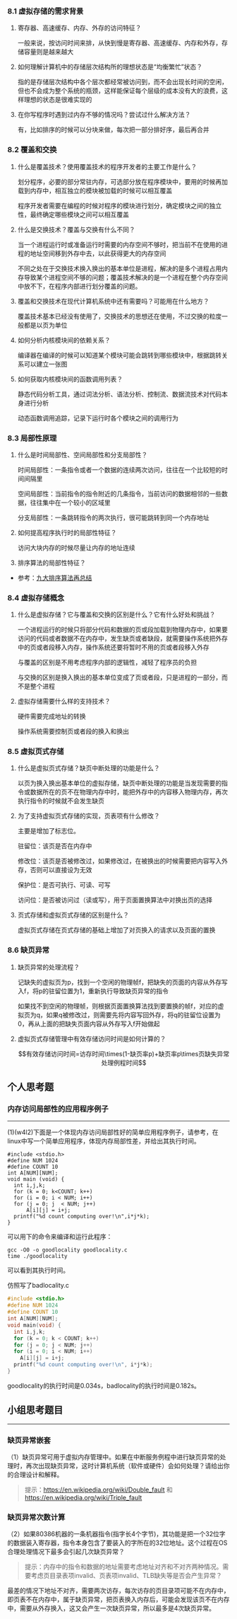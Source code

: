 ### 8.1 虚拟存储的需求背景

1. 寄存器、高速缓存、内存、外存的访问特征？

   一般来说，按访问时间来排，从快到慢是寄存器、高速缓存、内存和外存，存储容量则是越来越大

2. 如何理解计算机中的存储层次结构所的理想状态是“均衡繁忙”状态？

   指的是存储层次结构中各个层次都经常被访问到，而不会出现长时间的空闲，但也不会成为整个系统的瓶颈，这样能保证每个层级的成本没有大的浪费，这样理想的状态是很难实现的

3. 在你写程序时遇到过内存不够的情况吗？尝试过什么解决方法？

   有，比如排序的时候可以分块来做，每次把一部分排好序，最后再合并

### 8.2 覆盖和交换

1. 什么是覆盖技术？使用覆盖技术的程序开发者的主要工作是什么？

   划分程序，必要的部分常驻内存，可选部分放在程序模块中，要用的时候再加载到内存中，相互独立的模块被加载的时候可以相互覆盖

   程序开发者需要在编程的时候对程序的模块进行划分，确定模块之间的独立性，最终确定哪些模块之间可以相互覆盖

2. 什么是交换技术？覆盖与交换有什么不同？

   当一个进程运行时或准备运行时需要的内存空间不够时，把当前不在使用的进程的地址空间移到外存中去，以此获得更大的内存空间

   不同之处在于交换技术换入换出的基本单位是进程，解决的是多个进程占用内存导致某个进程空间不够的问题；覆盖技术解决的是一个进程在整个内存空间中放不下，在程序内部进行划分覆盖的问题。

3. 覆盖和交换技术在现代计算机系统中还有需要吗？可能用在什么地方？

   覆盖技术基本已经没有使用了，交换技术的思想还在使用，不过交换的粒度一般都是以页为单位

4. 如何分析内核模块间的依赖关系？

   编译器在编译的时候可以知道某个模块可能会跳转到哪些模块中，根据跳转关系可以建立一张图

5. 如何获取内核模块间的函数调用列表？

   静态代码分析工具，通过词法分析、语法分析、控制流、数据流技术对代码本身进行分析

   动态函数调用追踪，记录下运行时各个模块之间的调用行为

### 8.3 局部性原理

1. 什么是时间局部性、空间局部性和分支局部性？

   时间局部性：一条指令或者一个数据的连续两次访问，往往在一个比较短的时间间隔里

   空间局部性：当前指令的指令附近的几条指令，当前访问的数据相邻的一些数据，往往集中在一个较小的区域里

   分支局部性：一条跳转指令的两次执行，很可能跳转到同一个内存地址

2. 如何提高程序执行时的局部性特征？

   访问大块内存的时候尽量让内存的地址连续

3. 排序算法的局部性特征？

- 参考：[九大排序算法再总结](http://blog.csdn.net/xiazdong/article/details/8462393)

### 8.4 虚拟存储概念

1. 什么是虚拟存储？它与覆盖和交换的区别是什么？它有什么好处和挑战？

   一个进程运行的时候只将部分代码和数据的页或段加载到物理内存中，如果要访问的代码或者数据不在内存中，发生缺页或者缺段，就需要操作系统把外存中的页或者段移入内存，操作系统还要将暂时不用的页或者段移入外存

   与覆盖的区别是不用考虑程序内部的逻辑性，减轻了程序员的负担

   与交换的区别是换入换出的基本单位变成了页或者段，只是进程的一部分，而不是整个进程

2. 虚拟存储需要什么样的支持技术？

   硬件需要完成地址的转换

   操作系统需要控制页或者段的换入和换出

### 8.5 虚拟页式存储

1. 什么是虚拟页式存储？缺页中断处理的功能是什么？

   以页为换入换出基本单位的虚拟存储，缺页中断处理的功能是当发现需要的指令或数据所在的页不在物理内存中时，能把外存中的内容移入物理内存，再次执行指令的时候就不会发生缺页

2. 为了支持虚拟页式存储的实现，页表项有什么修改？

   主要是增加了标志位。

   驻留位：该页是否在内存中

   修改位：该页是否被修改过，如果修改过，在被换出的时候需要把内容写入外存，否则可以直接设为无效

   保护位：是否可执行、可读、可写

   访问位：是否被访问过（读或写），用于页面置换算法中对换出页的选择

3. 页式存储和虚拟页式存储的区别是什么？

   虚拟页式存储在页式存储的基础上增加了对页换入的请求以及页面的置换

### 8.6 缺页异常

1. 缺页异常的处理流程？

   记缺失的虚拟页为p，找到一个空闲的物理帧f，把缺失的页面的内容从外存写入f，将p的驻留位置为1，重新执行导致缺页异常的指令

   如果找不到空闲的物理帧，则根据页面置换算法找到要置换的帧f，对应的虚拟页为q，如果q被修改过，则需要先将内容写回外存，将q的驻留位设置为0，再从上面的把缺失页面内容从外存写入f开始做起

2. 虚拟页式存储管理中有效存储访问时间是如何计算的？

   $$有效存储访问时间=访存时间\times(1-缺页率p)+缺页率p\times页缺失异常处理例程时间$$

## 个人思考题

### 内存访问局部性的应用程序例子

------

(1)(w4l2)下面是一个体现内存访问局部性好的简单应用程序例子，请参考，在linux中写一个简单应用程序，体现内存局部性差，并给出其执行时间。

```
#include <stdio.h>
#define NUM 1024
#define COUNT 10
int A[NUM][NUM];
void main (void) {
  int i,j,k;
  for (k = 0; k<COUNT; k++)
  for (i = 0; i < NUM; i++)
  for (j = 0; j	 < NUM; j++)
      A[i][j] = i+j;
  printf("%d count computing over!\n",i*j*k);
}
```

可以用下的命令来编译和运行此程序：

```
gcc -O0 -o goodlocality goodlocality.c
time ./goodlocality
```

可以看到其执行时间。

仿照写了badlocality.c

```C
#include <stdio.h>
#define NUM 1024
#define COUNT 10
int A[NUM][NUM];
void main(void) {
  int i,j,k;
  for (k = 0; k < COUNT; k++)
  for (j = 0; j < NUM; j++)
  for (i = 0; i < NUM; i++)
    A[i][j] = i+j;
  printf("%d count computing over!\n", i*j*k);
}
```

goodlocality的执行时间是0.034s，badlocality的执行时间是0.182s。

## 小组思考题目

------

### 缺页异常嵌套

（1）缺页异常可用于虚拟内存管理中。如果在中断服务例程中进行缺页异常的处理时，再次出现缺页异常，这时计算机系统（软件或硬件）会如何处理？请给出你的合理设计和解释。

> 提示：<https://en.wikipedia.org/wiki/Double_fault> 和 <https://en.wikipedia.org/wiki/Triple_fault>

### 缺页异常次数计算

（2）如果80386机器的一条机器指令(指字长4个字节)，其功能是把一个32位字的数据装入寄存器，指令本身包含了要装入的字所在的32位地址。这个过程在OS合理处理情况下最多会引起几次缺页异常？

> 提示：内存中的指令和数据的地址需要考虑地址对齐和不对齐两种情况。需要考虑页目录表项invalid、页表项invalid、TLB缺失等是否会产生异常？

最差的情况下地址不对齐，需要两次访存，每次访存的页目录项可能不在内存中，即页表不在内存中，属于缺页异常，把页表换入内存后，可能会发现该页不在内存中，需要从外存换入，这又会产生一次缺页异常，所以最多是4次缺页异常。

